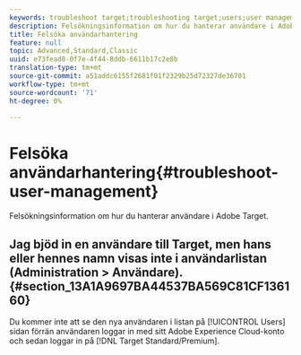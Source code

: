 ```yaml
---
keywords: troubleshoot target;troubleshooting target;users;user management
description: Felsökningsinformation om hur du hanterar användare i Adobe Target.
title: Felsöka användarhantering
feature: null
topic: Advanced,Standard,Classic
uuid: e73fead8-0f7e-4f44-8ddb-6611b17c2e8b
translation-type: tm+mt
source-git-commit: a51addc6155f2681f01f2329b25d72327de36701
workflow-type: tm+mt
source-wordcount: '71'
ht-degree: 0%

---
```



# Felsöka användarhantering{#troubleshoot-user-management}

Felsökningsinformation om hur du hanterar användare i Adobe Target.

## Jag bjöd in en användare till Target, men hans eller hennes namn visas inte i användarlistan (Administration > Användare). {#section_13A1A9697BA44537BA569C81CF136160}

Du kommer inte att se den nya användaren i listan på [!UICONTROL Users] sidan förrän användaren loggar in med sitt Adobe Experience Cloud-konto och sedan loggar in på [!DNL Target Standard/Premium].